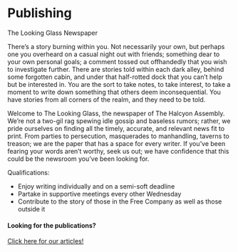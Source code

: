 <div id="title">
  <h1>Publishing</h1>
  <p>The Looking Glass Newspaper</p>
</div>

There’s a story burning within you. Not necessarily your own, but perhaps one you overheard on a casual night out with friends; something dear to your own personal goals; a comment tossed out offhandedly that you wish to investigate further. There are stories told within each dark alley, behind some forgotten cabin, and under that half-rotted dock that you can’t help but be interested in. You are the sort to take notes, to take interest, to take a moment to write down something that others deem inconsequential. You have stories from all corners of the realm, and they need to be told.

Welcome to The Looking Glass, the newspaper of The Halcyon Assembly. We’re not a two-gil rag spewing idle gossip and baseless rumors; rather, we pride ourselves on finding all the timely, accurate, and relevant news fit to print. From parties to persecution, masquerades to manhandling, taverns to treason; we are the paper that has a space for every writer. If you’ve been fearing your words aren’t worthy, seek us out; we have confidence that this could be the newsroom you’ve been looking for.

Qualifications:

* Enjoy writing individually and on a semi-soft deadline
* Partake in supportive meetings every other Wednesday
* Contribute to the story of those in the Free Company as well as those outside it

#### Looking for the publications?
[Click here for our articles!](https://halcyonassembly.wordpress.com/)
